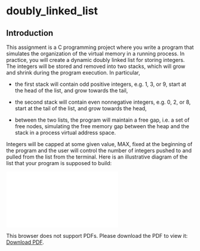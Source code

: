 # doubly_linked_list

## Introduction

This assignment is a C programming project where you write a program that simulates the organization of
the virtual memory in a running process. In practice, you will create a dynamic doubly linked list for storing
integers. The integers will be stored and removed into two stacks, which will grow and shrink during the
program execution. In particular,

- the first stack will contain odd positive integers, e.g. 1, 3, or 9, start at the head of the list, and grow
towards the tail,

- the second stack will contain even nonnegative integers, e.g. 0, 2, or 8, start at the tail of the list, and
grow towards the head,

- between the two lists, the program will maintain a free gap, i.e. a set of free nodes, simulating the free
memory gap between the heap and the stack in a process virtual address space.

Integers will be capped at some given value, MAX, fixed at the beginning of the program and the user will
control the number of integers pushed to and pulled from the list from the terminal. Here is an illustrative
diagram of the list that your program is supposed to build:

<object data="./c_project[9420].pdf" type="application/pdf" width="700px" height="700px">
    <embed src="./c_project[9420].pdf">
        <p>This browser does not support PDFs. Please download the PDF to view it: <a href="./c_project[9420].pdf">Download PDF</a>.</p>
    </embed>
</object>
